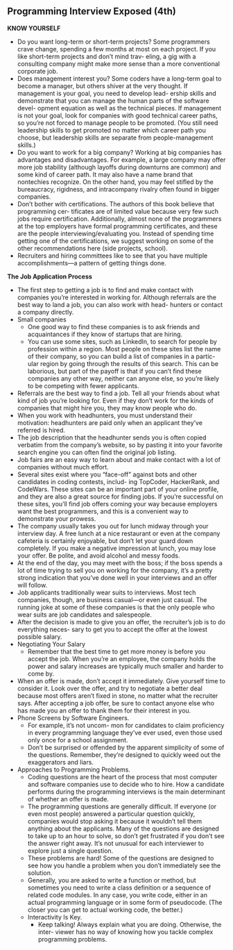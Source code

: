 ## Programming Interview Exposed (4th)

**KNOW YOURSELF**

- Do you want long-term or short-term projects? Some programmers crave change, spending a few months at most on each project. If you like short-term projects and don’t mind trav- eling, a gig with a consulting company might make more sense than a more conventional corporate job.
- Does management interest you? Some coders have a long-term goal to become a manager, but others shiver at the very thought. If management is your goal, you need to develop lead- ership skills and demonstrate that you can manage the human parts of the software devel- opment equation as well as the technical pieces. If management is not your goal, look for companies with good technical career paths, so you’re not forced to manage people to be promoted. (You still need leadership skills to get promoted no matter which career path you choose, but leadership skills are separate from people-management skills.)
- Do you want to work for a big company? Working at big companies has advantages and disadvantages. For example, a large company may offer more job stability (although layoffs during downturns are common) and some kind of career path. It may also have a name brand that nontechies recognize. On the other hand, you may feel stifled by the bureaucracy, rigidness, and intracompany rivalry often found in bigger companies.
- Don’t bother with certifications. The authors of this book believe that programming cer- tificates are of limited value because very few such jobs require certification. Additionally, almost none of the programmers at the top employers have formal programming certificates, and these are the people interviewing/evaluating you. Instead of spending time getting one of the certifications, we suggest working on some of the other recommendations here (side projects, school).
- Recruiters and hiring committees like to see that you have multiple accomplishments—a pattern of getting things done.

**The Job Application Process**

- The first step to getting a job is to find and make contact with companies you’re interested in working for. Although referrals are the best way to land a job, you can also work with head- hunters or contact a company directly.
- Small companies
  - One good way to find these companies is to ask friends and acquaintances if they know of startups that are hiring.
  - You can use some sites, such as LinkedIn, to search for people by profession within a region. Most people on these sites list the name of their company, so you can build a list of companies in a partic- ular region by going through the results of this search. This can be laborious, but part of the payoff is that if you can’t find these companies any other way, neither can anyone else, so you’re likely to be competing with fewer applicants.
- Referrals are the best way to find a job. Tell all your friends about what kind of job you’re looking for. Even if they don’t work for the kinds of companies that might hire you, they may know people who do. 
- When you work with headhunters, you must understand their motivation: headhunters are paid only when an applicant they’ve referred is hired. 
- The job description that the headhunter sends you is often copied verbatim from the company’s website, so by pasting it into your favorite search engine you can often find the original job listing.
- Job fairs are an easy way to learn about and make contact with a lot of companies without much effort.
- Several sites exist where you “face-off” against bots and other candidates in coding contests, includ- ing TopCoder, HackerRank, and CodeWars. These sites can be an important part of your online profile, and they are also a great source for finding jobs. If you’re successful on these sites, you’ll find job offers coming your way because employers want the best programmers, and this is a convenient way to demonstrate your prowess.
- The company usually takes you out for lunch midway through your interview day. A free lunch at a nice restaurant or even at the company cafeteria is certainly enjoyable, but don’t let your guard down completely. If you make a negative impression at lunch, you may lose your offer. Be polite, and avoid alcohol and messy foods.
- At the end of the day, you may meet with the boss; if the boss spends a lot of time trying to sell you on working for the company, it’s a pretty strong indication that you’ve done well in your interviews and an offer will follow.
- Job applicants traditionally wear suits to interviews. Most tech companies, though, are business casual—or even just casual. The running joke at some of these companies is that the only people who wear suits are job candidates and salespeople.
- After the decision is made to give you an offer, the recruiter’s job is to do everything neces- sary to get you to accept the offer at the lowest possible salary. 
- Negotiating Your Salary
  - Remember that the best time to get more money is before you accept the job. When you’re an employee, the company holds the power and salary increases are typically much smaller and harder to come by.
- When an offer is made, don’t accept it immediately. Give yourself time to consider it. Look over the offer, and try to negotiate a better deal because most offers aren’t fixed in stone, no matter what the recruiter says. After accepting a job offer, be sure to contact anyone else who has made you an offer to thank them for their interest in you.
- Phone Screens by Software Engineers. 
  - For example, it’s not uncom- mon for candidates to claim proficiency in every programming language they’ve ever used, even those used only once for a school assignment.
  - Don’t be surprised or offended by the apparent simplicity of some of the questions. Remember, they’re designed to quickly weed out the exaggerators and liars.
- Approaches to Programming Problems.
  - Coding questions are the heart of the process that most computer and software companies use to decide who to hire. How a candidate performs during the programming interviews is the main determinant of whether an offer is made.
  - The programming questions are generally difficult. If everyone (or even most people) answered a particular question quickly, companies would stop asking it because it wouldn’t tell them anything about the applicants. Many of the questions are designed to take up to an hour to solve, so don’t get frustrated if you don’t see the answer right away. It’s not unusual for each interviewer to explore just a single question.
  - These problems are hard! Some of the questions are designed to see how you handle a problem when you don’t immediately see the solution.
  - Generally, you are asked to write a function or method, but sometimes you need to write a class definition or a sequence of related code modules. In any case, you write code, either in an actual programming language or in some form of pseudocode. (The closer you can get to actual working code, the better.)
  - Interactivity Is Key.
    - Keep talking! Always explain what you are doing. Otherwise, the inter- viewer has no way of knowing how you tackle complex programming problems.
